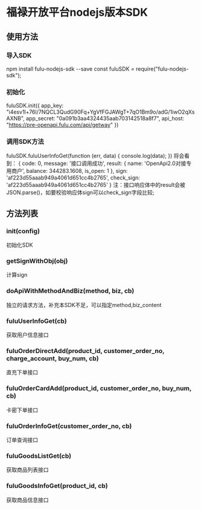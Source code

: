 # 福禄开放平台nodejs版本SDK

## 使用方法

### 导入SDK
npm install fulu-nodejs-sdk --save
const fuluSDK = require("fulu-nodejs-sdk");

### 初始化
fuluSDK.init({
    app_key: "i4esv1l+76l/7NQCL3QudG90Fq+YgVfFGJAWgT+7qO1Bm9o/adG/1iwO2qXsAXNB",
    app_secret: "0a091b3aa4324435aab703142518a8f7",
    api_host: "https://pre-openapi.fulu.com/api/getway"
})

### 调用SDK方法
fuluSDK.fuluUserInfoGet(function (err, data) {
    console.log(data);
})
将会看到：
{
  code: 0,
  message: '接口调用成功',
  result: { name: 'OpenApi2.0对接专用商户', balance: 344283.1608, is_open: 1 },
  sign: 'af223d55aaab949a4061d651cc4b2765',
  check_sign: 'af223d55aaab949a4061d651cc4b2765'
}
注：接口响应体中的result会被JSON.parse()，如要校验响应体sign可以check_sign字段比较;


## 方法列表

### init(config)
初始化SDK

### getSignWithObj(obj)
计算sign

### doApiWithMethodAndBiz(method, biz, cb)
独立的请求方法，补充本SDK不足，可以指定method,biz_content

### fuluUserInfoGet(cb)
获取用户信息接口

### fuluOrderDirectAdd(product_id, customer_order_no, charge_account, buy_num, cb)
直充下单接口

### fuluOrderCardAdd(product_id, customer_order_no, buy_num, cb)
卡密下单接口

### fuluOrderInfoGet(customer_order_no, cb)
订单查询接口

### fuluGoodsListGet(cb)
获取商品列表接口

### fuluGoodsInfoGet(product_id, cb)
获取商品信息接口
